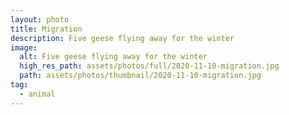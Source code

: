 ```yaml
---
layout: photo
title: Migration
description: Five geese flying away for the winter
image:
  alt: Five geese flying away for the winter
  high_res_path: assets/photos/full/2020-11-10-migration.jpg
  path: assets/photos/thumbnail/2020-11-10-migration.jpg
tag:
  - animal
---
```


